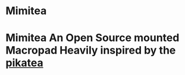 # Mimitea
# Mimitea An Open Source mounted Macropad  Heavily inspired by the [pikatea](https://www.pikatea.com)
